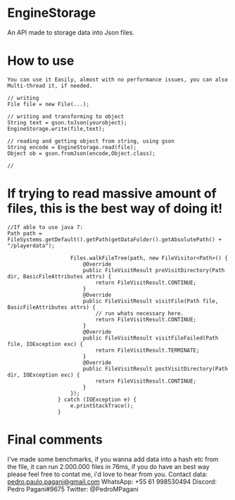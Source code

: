 # EngineStorage
An API made to storage data into Json files.

# How to use

```
You can use it Easily, almost with no performance issues, you can also Multi-thread it, if needed.

// writing 
File file = new File(...);

// writing and transforming to object
String text = gson.toJson(yourobject);
EngineStorage.write(file,text);

// reading and getting object from string, using gson
String encode = EngineStorage.read(file);
Object ob = gson.fromJson(encode,Object.class);

//

```

# If trying to read massive amount of files, this is the best way of doing it!

```
//If able to use java 7:
Path path = FileSystems.getDefault().getPath(getDataFolder().getAbsolutePath() + "/playerdata");

                    Files.walkFileTree(path, new FileVisitor<Path>() {
                        @Override
                        public FileVisitResult preVisitDirectory(Path dir, BasicFileAttributes attrs) {
                            return FileVisitResult.CONTINUE;
                        }
                        @Override
                        public FileVisitResult visitFile(Path file, BasicFileAttributes attrs) {
                            // run whats necessary here.
                            return FileVisitResult.CONTINUE;
                        }
                        @Override
                        public FileVisitResult visitFileFailed(Path file, IOException exc) {
                            return FileVisitResult.TERMINATE;
                        }
                        @Override
                        public FileVisitResult postVisitDirectory(Path dir, IOException exc) {
                            return FileVisitResult.CONTINUE;
                        }
                    });
                } catch (IOException e) {
                    e.printStackTrace();
                }
```

# Final comments 

I've made some benchmarks, if you wanna add data into a hash etc from the file, it can run 2.000.000 files in 76ms, if you do have an best way please feel free to contat me, i'd love to hear from you.
Contact data:
pedro.paulo.pagani@gmail.com
WhatsApp: +55 61 998530494
Discord: Pedro Pagani#9675
Twitter: @PedroMPagani
